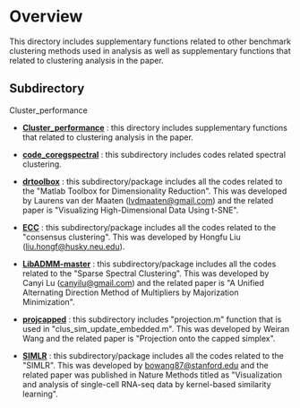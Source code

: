 
# Overview

This directory includes supplementary functions related to other benchmark clustering methods used in analysis 
as well as supplementary functions that related to clustering analysis in the paper.

## Subdirectory


Cluster_performance

- [**Cluster_performance**](https://github.com/ishspsy/MKerW-A/blob/master/Other_functions/Cluster_performance)
: this directory includes supplementary functions that related to clustering analysis in the paper.


- [**code_coregspectral**](https://github.com/ishspsy/MKerW-A/blob/master/Other_functions/code_coregspectral)
: this subdirectory includes codes related spectral clustering.

- [**drtoolbox**](https://github.com/ishspsy/MKerW-A/blob/master/Other_functions/drtoolbox)
: this subdirectory/package includes all the codes related to the "Matlab Toolbox for Dimensionality Reduction". This was developed by Laurens van der Maaten (lvdmaaten@gmail.com) and 
the related paper is "Visualizing High-Dimensional Data Using t-SNE".


- [**ECC**](https://github.com/ishspsy/MKerW-A/blob/master/Other_functions/ECC)
: this subdirectory/package includes all the codes related to the "consensus clustering". This was developed by Hongfu Liu (liu.hongf@husky.neu.edu).


- [**LibADMM-master**](https://github.com/ishspsy/MKerW-A/blob/master/Other_functions/LibADMM-master)
:  this subdirectory/package includes all the codes related to the "Sparse Spectral Clustering". This was developed by Canyi Lu (canyilu@gmail.com) and 
the related paper is "A Unified Alternating Direction Method of Multipliers by Majorization Minimization".


- [**projcapped**](https://github.com/ishspsy/MKerW-A/blob/master/Other_functions/projcapped)
:  this subdirectory includes "projection.m" function that is used in "clus_sim_update_embedded.m". 
This was developed by Weiran Wang and the related paper is "Projection onto the capped simplex".


- [**SIMLR**](https://github.com/ishspsy/MKerW-A/blob/master/Other_functions/SIMLR)
: this subdirectory/package includes all the codes related to the "SIMLR". This was developed by bowang87@stanford.edu and 
the related paper was published in Nature Methods titled as "Visualization and analysis of single-cell RNA-seq data by kernel-based similarity learning".






	



